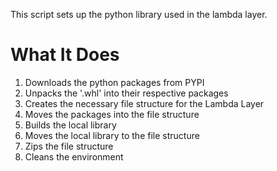 This script sets up the python library used in the lambda layer.

# What It Does
1. Downloads the python packages from PYPI
2. Unpacks the '.whl' into their respective packages
3. Creates the necessary file structure for the Lambda Layer
4. Moves the packages into the file structure
5. Builds the local library
6. Moves the local library to the file structure
7. Zips the file structure
8. Cleans the environment